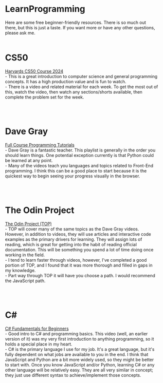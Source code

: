 # LearnProgramming
Here are some free beginner-friendly resources.  There is so much out there, but this is just a taste.  If you want more or have any other questions, please ask me.
<br><br>
# CS50
[Harvards CS50 Course 2024](https://cs50.harvard.edu/x/2024/) <br>
        - This is a great introduction to computer science and general programming concepts.  It has a high production value and is fun to watch.<br>
        - There is a video and related material for each week.  To get the most out of this, watch the video, then watch any sections/shorts available, then complete the problem set for the week.<br>
   
<br><br>
# Dave Gray
[Full Course Programming Tutorials](https://www.youtube.com/playlist?list=PL0Zuz27SZ-6M1Uopt6_VL3gf3cpMnwavm) <br>
        - Dave Gray is a fantastic teacher.  This playlist is generally in the order you should learn things.  One potential exception currently is that Python could be learned at any point.<br>
        - Many of the videos teach you languages and topics related to Front-End programming.  I think this can be a good place to start because it is the quickest way to begin seeing your progress visually in the browser.<br>

<br><br>
# The Odin Project
[The Odin Project (TOP)](https://www.theodinproject.com/) <br>
        - TOP will cover many of the same topics as the Dave Gray videos.  However, in addition to videos, they will use articles and interactive code examples as the primary drivers for learning.  They will assign lots of reading, which is great for getting into the habit of reading official documentation.  This will be something you spend a lot of time doing once working in the field.<br>
        - I tend to learn faster through videos, however, I've completed a good portion of TOP, and I found that it was more thorough and filled in gaps in my knowledge.<br>
        - Part way through TOP it will have you choose a path.  I would recommend the JavaScript path.<br>
   
<br><br>
# C#
[C# Fundamentals for Beginners](https://www.youtube.com/watch?v=0QUgvfuKvWU&list=PLb4udlTNRMm5tdPc44p7gtftuyMlC9lNT) <br>
        - Good intro to C# and programming basics.  This video (well, an earlier version of it) was my very first introduction to anything programming, so it holds a special place in my heart.<br>
        - C# is the primary language I use for my job.  It's a great language, but it's fully dependent on what jobs are available to you in the end.  I think that JavaScript and Python are a bit more widely used, so they might be better to start with.  Once you know JavaScript and/or Python, learning C# or any other language will be relatively easy.  They are all very similar in concept; they just use different syntax to achieve/implement those concepts.<br>

